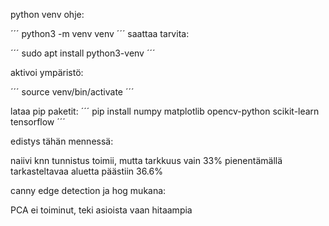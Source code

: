 python venv ohje:

´´´
python3 -m venv venv
´´´
saattaa tarvita:

´´´
sudo apt install python3-venv
´´´

aktivoi ympäristö:

´´´
source venv/bin/activate
´´´

lataa pip paketit:
´´´
pip install numpy matplotlib opencv-python scikit-learn tensorflow
´´´


edistys tähän mennessä:

naiivi knn tunnistus toimii, mutta tarkkuus vain 33%
pienentämällä tarkasteltavaa aluetta päästiin 36.6%

canny edge detection ja hog mukana:

PCA ei toiminut, teki asioista vaan hitaampia